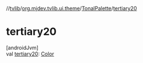 //[tvlib](../../../index.md)/[org.mjdev.tvlib.ui.theme](../index.md)/[TonalPalette](index.md)/[tertiary20](tertiary20.md)

# tertiary20

[androidJvm]\
val [tertiary20](tertiary20.md): [Color](https://developer.android.com/reference/kotlin/androidx/compose/ui/graphics/Color.html)
